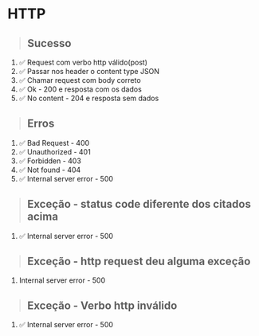 # HTTP

> ## Sucesso

1. ✅ Request com verbo http válido(post)
2. ✅ Passar nos header o content type JSON
3. ✅ Chamar request com body correto
4. ✅ Ok - 200 e resposta com os dados
5. ✅ No content - 204 e resposta sem dados

> ## Erros

1. ✅ Bad Request - 400
2. ✅ Unauthorized - 401
3. ✅ Forbidden - 403
4. ✅ Not found - 404
5. ✅ Internal server error - 500

> ## Exceção - status code diferente dos citados acima

1. ✅ Internal server error - 500

> ## Exceção - http request deu alguma exceção

1. Internal server error - 500

> ## Exceção - Verbo http inválido

1. ✅ Internal server error - 500
